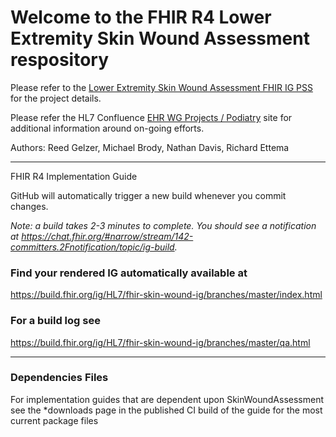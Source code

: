 # Welcome to the FHIR R4 Lower Extremity Skin Wound Assessment respository

Please refer to the [Lower Extremity Skin Wound Assessment FHIR IG PSS](https://confluence.hl7.org/display/EHR/2020-02-19+Lower+Extremity+Skin+Wound+Assessment+FHIR+IG) for the project details.

Please refer the HL7 Confluence [EHR WG Projects / Podiatry](https://confluence.hl7.org/display/EHR/Podiatry) site for additional information around on-going efforts.


Authors:  Reed Gelzer, Michael Brody, Nathan Davis, Richard Ettema

-----
FHIR R4 Implementation Guide

GitHub will automatically trigger a new build whenever you commit changes.

*Note: a build takes 2-3 minutes to complete. You should see a notification at https://chat.fhir.org/#narrow/stream/142-committers.2Fnotification/topic/ig-build.*

### Find your rendered IG automatically available at

https://build.fhir.org/ig/HL7/fhir-skin-wound-ig/branches/master/index.html

### For a build log see

https://build.fhir.org/ig/HL7/fhir-skin-wound-ig/branches/master/qa.html

---

### Dependencies Files

For implementation guides that are dependent upon SkinWoundAssessment see the *downloads page in the published CI build of the guide for the most current package files
